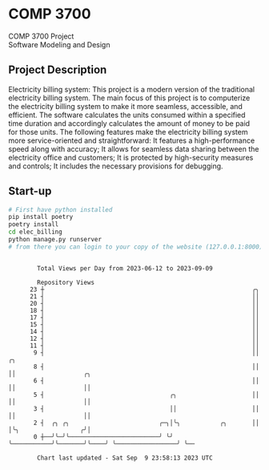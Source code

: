 # COMP 3700
COMP 3700 Project  
Software Modeling and Design
## Project Description
Electricity billing system: This project is a modern version of the traditional electricity billing system. The main focus of this project is to computerize the electricity billing system to make it more seamless, accessible, and efficient. The software calculates the units consumed within a specified time duration and accordingly calculates the amount of money to be paid for those units. The following features make the electricity billing system more service-oriented and straightforward: It features a high-performance speed along with accuracy; It allows for seamless data sharing between the electricity office and customers; It is protected by high-security measures and controls; It includes the necessary provisions for debugging.

## Start-up
```bash
# First have python installed
pip install poetry
poetry install
cd elec_billing
python manage.py runserver
# from there you can login to your copy of the website (127.0.0.1:8000), default creds are admin/admin
```

```

        Total Views per Day from 2023-06-12 to 2023-09-09

        Repository Views
      23 ┼                                                          ╭╮
      21 ┤                                                          ││
      20 ┤                                                          ││
      18 ┤                                                          ││
      17 ┤                                                          ││
      15 ┤                                                          ││
      14 ┤                                                          ││
      12 ┤                                                          ││
      11 ┤                                                          ││
       9 ┤                                                          ││    ╭╮
       8 ┤                                                          ││    ││                   ╭╮
       6 ┤                                                          ││    ││                   ││
       5 ┤                                   ╭╮                     ││    ││                   ││
       3 ┤                                   ││                     ││    ││                   ││
       2 ┤  ╭╮ ╭╮                         ╭─╮│╰╮           ╭╮       ││    │╰╮                 ╭╯│
       0 ┼──╯╰─╯╰─────────────────────────╯ ╰╯ ╰───────────╯╰───────╯╰────╯ ╰─────────────────╯ ╰──

        Chart last updated - Sat Sep  9 23:58:13 2023 UTC
        
```
